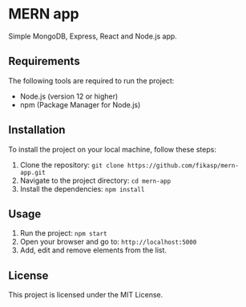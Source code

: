 # MERN app

Simple MongoDB, Express, React and Node.js app.

## Requirements

The following tools are required to run the project:

- Node.js (version 12 or higher)
- npm (Package Manager for Node.js)

## Installation

To install the project on your local machine, follow these steps:

1. Clone the repository: `git clone https://github.com/fikasp/mern-app.git`
2. Navigate to the project directory: `cd mern-app`
3. Install the dependencies: `npm install`

## Usage

1. Run the project: `npm start`
2. Open your browser and go to: `http://localhost:5000`
3. Add, edit and remove elements from the list.

## License

This project is licensed under the MIT License.
